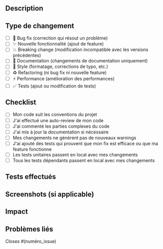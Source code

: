 ## Description

<!-- Décrivez brièvement les changements apportés -->

## Type de changement

- [ ] 🐛 Bug fix (correction qui résout un problème)
- [ ] ✨ Nouvelle fonctionnalité (ajout de feature)
- [ ] 💥 Breaking change (modification incompatible avec les versions précédentes)
- [ ] 📝 Documentation (changements de documentation uniquement)
- [ ] 🎨 Style (formatage, corrections de typo, etc.)
- [ ] ♻️ Refactoring (ni bug fix ni nouvelle feature)
- [ ] ⚡ Performance (amélioration des performances)
- [ ] ✅ Tests (ajout ou modification de tests)

## Checklist

- [ ] Mon code suit les conventions du projet
- [ ] J'ai effectué une auto-review de mon code
- [ ] J'ai commenté les parties complexes du code
- [ ] J'ai mis à jour la documentation si nécessaire
- [ ] Mes changements ne génèrent pas de nouveaux warnings
- [ ] J'ai ajouté des tests qui prouvent que mon fix est efficace ou que ma feature fonctionne
- [ ] Les tests unitaires passent en local avec mes changements
- [ ] Tous les tests dépendants passent en local avec mes changements

## Tests effectués

<!-- Décrivez les tests que vous avez effectués -->

## Screenshots (si applicable)

<!-- Ajoutez des captures d'écran si pertinent -->

## Impact

<!-- Décrivez l'impact potentiel de ce changement -->

## Problèmes liés

<!-- Référencez les issues liées à cette PR -->

Closes #(numéro_issue)
